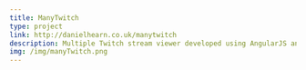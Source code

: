```yaml
---
title: ManyTwitch
type: project
link: http://danielhearn.co.uk/manytwitch
description: Multiple Twitch stream viewer developed using AngularJS and CSS variables.
img: /img/manyTwitch.png
---
```

